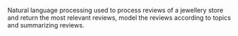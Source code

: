 Natural language processing used to process reviews of a jewellery store and return the most relevant reviews, 
model the reviews according to topics and summarizing reviews. 
